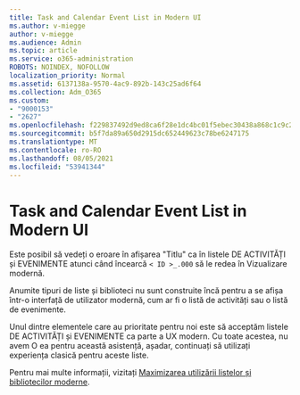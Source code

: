 ```yaml
---
title: Task and Calendar Event List in Modern UI
ms.author: v-miegge
author: v-miegge
ms.audience: Admin
ms.topic: article
ms.service: o365-administration
ROBOTS: NOINDEX, NOFOLLOW
localization_priority: Normal
ms.assetid: 6137138a-9570-4ac9-892b-143c25ad6f64
ms.collection: Adm_O365
ms.custom:
- "9000153"
- "2627"
ms.openlocfilehash: f229837492d9ed8ca6f28e1dc4bc01f5ebec30438a868c1c9c25640e4003ccc8
ms.sourcegitcommit: b5f7da89a650d2915dc652449623c78be6247175
ms.translationtype: MT
ms.contentlocale: ro-RO
ms.lasthandoff: 08/05/2021
ms.locfileid: "53941344"
---
```

# <a name="task-and-calendar-event-list-in-modern-ui"></a>Task and Calendar Event List in Modern UI

Este posibil să vedeți o eroare în afișarea "Titlu" ca în listele DE ACTIVITĂȚI și EVENIMENTE atunci când încearcă `< ID >_.000` să le redea în Vizualizare modernă.

Anumite tipuri de liste și biblioteci nu sunt construite încă pentru a se afișa într-o interfață de utilizator modernă, cum ar fi o listă de activități sau o listă de evenimente.

Unul dintre elementele care au prioritate pentru noi este să acceptăm listele DE ACTIVITĂȚI și EVENIMENTE ca parte a UX modern. Cu toate acestea, nu avem O ea pentru această asistență, așadar, continuați să utilizați experiența clasică pentru aceste liste.

Pentru mai multe informații, vizitați [Maximizarea utilizării listelor și bibliotecilor moderne](https://docs.microsoft.com/sharepoint/dev/transform/modernize-userinterface-lists-and-libraries).

